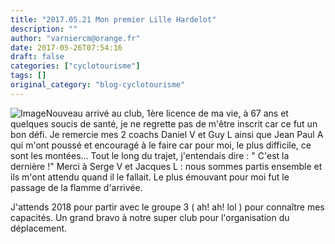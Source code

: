 ```yaml
---
title: "2017.05.21 Mon premier Lille Hardelot"
description: ""
author: "varniercm@orange.fr"
date: 2017-05-26T07:54:16
draft: false
categories: ["cyclotourisme"]
tags: []
original_category: "blog-cyclotourisme"
---
```


![Image](https://lh3.googleusercontent.com/ugbhWjMusPRNK6057CTHQb-opv44wrmZ4tzcomI1ofg_TEFkm1CzZyAtJC--RcaRxcZtlqM7xZCxJprSFtVb9VrS5zGRBf5dCutYpudwMu1nG34vKqXGWgp-4HYTrvpVDw_QV8HJaEYGq_6Y0rjHfPNyCx35zlzE9OFCsmW-GsW38k8tRLi74uoaNvxOP8Ea0Ge5rGYjBgmjQT463a78neVq1KXhcsM4wvGoFesWqgPExOz8-E10qiIIowhzD1HTTTRchQRi5qiHjQ5nrAv3bm2ltyRY2a16WSF5JdEshegTz0wLsMxWIZoiEfLG81CRrbBFam3HEewsN3kni38caNgaaf4sLK-6qkto3NdTBH-bpDU_zXQJDR85mEK4hb1-iQ0-AOijTHvPvHFKfKdx_h_Dq8bncZwORtUTsZoX43xxlOWxQJRCmCMqwgqowfj-u_t3kFyHFdaDkZLc-Lk0wBxul2dD8L3pECJYd-zQj2dvKoSzwuXluZQNvqTdAMPLJCySsvi7BfnAaTxJMD2esORtPB7cY0_054DGFPV-dmez5rVxUbl9fuuplYNt2SK5lPl06v_uXXwhtZZ1mK7f_YTb6t_xGWPGmbs5nzAB3Hx5jF3lQg=w299-h450-no)Nouveau arriv&eacute; au club, 1&egrave;re licence de ma vie, &agrave; 67 ans et quelques soucis de sant&eacute;, je ne regrette pas de m'&ecirc;tre inscrit car ce fut un bon d&eacute;fi. Je remercie mes 2 coachs Daniel V et Guy L ainsi que Jean Paul A qui m'ont pouss&eacute; et encourag&eacute; &agrave; le faire car pour moi, le plus difficile, ce sont les mont&eacute;es... Tout le long du trajet, j'entendais dire : " C'est la derni&egrave;re !" Merci &agrave; Serge V et Jacques L : nous sommes partis ensemble et ils m'ont attendu quand il le fallait. Le plus &eacute;mouvant pour moi fut le passage de la flamme d'arriv&eacute;e.

 J'attends 2018 pour partir avec le groupe 3 ( ah! ah! lol ) pour conna&icirc;tre mes capacit&eacute;s. Un grand bravo &agrave; notre super club pour l'organisation du d&eacute;placement.
